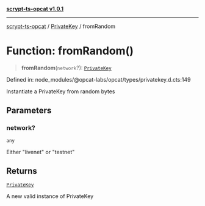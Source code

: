 [**scrypt-ts-opcat v1.0.1**](../../../README.md)

***

[scrypt-ts-opcat](../../../README.md) / [PrivateKey](../README.md) / fromRandom

# Function: fromRandom()

> **fromRandom**(`network`?): [`PrivateKey`](../../../classes/PrivateKey.md)

Defined in: node\_modules/@opcat-labs/opcat/types/privatekey.d.cts:149

Instantiate a PrivateKey from random bytes

## Parameters

### network?

`any`

Either "livenet" or "testnet"

## Returns

[`PrivateKey`](../../../classes/PrivateKey.md)

A new valid instance of PrivateKey
